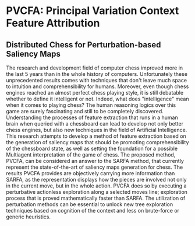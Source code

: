 # PVCFA: Principal Variation Context Feature Attribution
## Distributed Chess for Perturbation-based Saliency Maps

The research and development field of computer chess improved more in the last 5 years than in the whole history of computers. Unfortunately these unprecedented results comes with techniques that don't leave much space to intuition and comprehensibility for humans. Moreover, even though chess engines reached an almost perfect chess playing style, it is still debatable whether to define it intelligent or not. Indeed, what does "intelligence" mean when it comes to playing chess? The human reasoning logics over this game are surely fascinating and still to be completely discovered. Understanding the processes of feature extraction that runs in a human brain when queried with a chessboard can lead to develop not only better chess engines, but also new techniques in the field of Artificial Intelligence. This research attempts to develop a method of feature extraction based on the generation of saliency maps that should be promoting comprehensibility of the chessboard state, as well as setting the foundation for a possible Multiagent interpretation of the game of chess. The proposed method, PVCFA, can be considered an answer to the SARFA method, that currently represent the state-of-the-art of saliency maps generation for chess. The results PVCFA provides are objectively carrying more information than SARFA, as the representation displays how the pieces are involved not only in the current move, but in the whole action. PVCFA does so by executing a perturbative actionless exploration along a selected moves line; exploration process that is proved mathematically faster than SARFA. The utilization of perturbation methods can be essential to unlock new tree exploration techniques based on cognition of the context and less on brute-force or generic heuristics.
